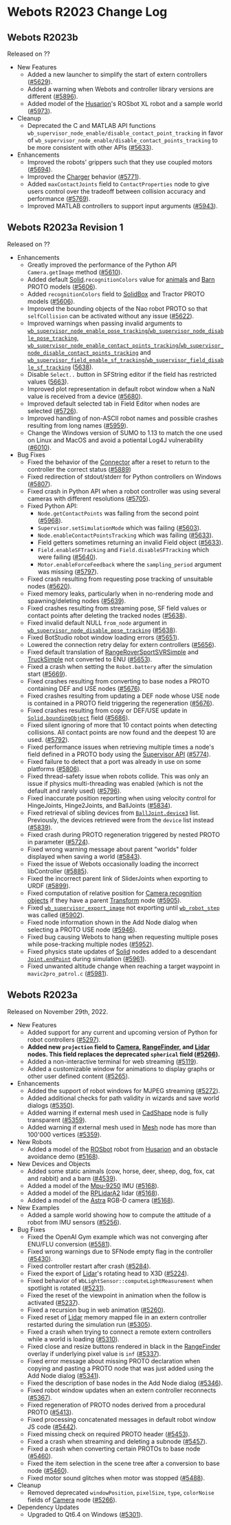 # Webots R2023 Change Log

## Webots R2023b
Released on ??
  - New Features
    - Added a new launcher to simplify the start of extern controllers ([#5629](https://github.com/cyberbotics/webots/pull/5629)).
    - Added a warning when Webots and controller library versions are different ([#5896](https://github.com/cyberbotics/webots/pull/5896)).
    - Added model of the [Husarion](https://husarion.com/)'s ROSbot XL robot and a sample world ([#5973](https://github.com/cyberbotics/webots/pull/5973)).
  - Cleanup
    - Deprecated the C and MATLAB API functions `wb_supervisor_node_enable/disable_contact_point_tracking` in favor of `wb_supervisor_node_enable/disable_contact_points_tracking` to be more consistent with other APIs ([#5633](https://github.com/cyberbotics/webots/pull/5633)).
  - Enhancements
    - Improved the robots' grippers such that they use coupled motors ([#5694](https://github.com/cyberbotics/webots/pull/5694)).
    - Improved the [Charger](charger.md) behavior ([#5771](https://github.com/cyberbotics/webots/pull/5771)).
    - Added `maxContactJoints` field to `ContactProperties` node to give users control over the tradeoff between collision accuracy and performance ([#5769](https://github.com/cyberbotics/webots/pull/5769)).
    - Improved MATLAB controllers to support input arguments ([#5943](https://github.com/cyberbotics/webots/pull/5943)).

## Webots R2023a Revision 1
Released on ??
  - Enhancements
    - Greatly improved the performance of the Python API `Camera.getImage` method ([#5610](https://github.com/cyberbotics/webots/pull/5610)).
    - Added default [Solid](solid.md).`recognitionColors` value for [animals](../guide/object-animals.md) and [Barn](../guide/object-buildings.md#barn) PROTO models ([#5606](https://github.com/cyberbotics/webots/pull/5606)).
    - Added `recognitionColors` field to [SolidBox](../guide/object-solids.md#solidbox) and Tractor PROTO models ([#5606](https://github.com/cyberbotics/webots/pull/5606)).
    - Improved the bounding objects of the Nao robot PROTO so that `selfCollision` can be activated without any issue ([#5622](https://github.com/cyberbotics/webots/pull/5622)).
    - Improved warnings when passing invalid arguments to [`wb_supervisor_node_enable_pose_tracking`/`wb_supervisor_node_disable_pose_tracking`](supervisor.md#wb_supervisor_node_enable_pose_tracking), [`wb_supervisor_node_enable_contact_points_tracking`/`wb_supervisor_node_disable_contact_points_tracking`](supervisor.md#wb_supervisor_node_enable_contact_points_tracking) and [`wb_supervisor_field_enable_sf_tracking`/`wb_supervisor_field_disable_sf_tracking`](supervisor.md#wb_supervisor_field_enable_sf_tracking) ([5638](https://github.com/cyberbotics/webots/pull/5638)).
    - Disable `Select..` button in SFString editor if the field has restricted values ([5663](https://github.com/cyberbotics/webots/pull/5663)).
    - Improved plot representation in default robot window when a NaN value is received from a device ([#5680](https://github.com/cyberbotics/webots/pull/5680)).
    - Improved default selected tab in Field Editor when nodes are selected ([#5726](https://github.com/cyberbotics/webots/pull/5726)).
    - Improved handling of non-ASCII robot names and possible crashes resulting from long names ([#5959](https://github.com/cyberbotics/webots/pull/5959)).
    - Change the Windows version of SUMO to 1.13 to match the one used on Linux and MacOS and avoid a potiental Log4J vulnerability ([#6010](https://github.com/cyberbotics/webots/pull/6010)).
  - Bug Fixes
    - Fixed the behavior of the [Connector](connector.md) after a reset to return to the controller the correct status ([#5889](https://github.com/cyberbotics/webots/pull/5889))
    - Fixed redirection of stdout/stderr for Python controllers on Windows ([#5807](https://github.com/cyberbotics/webots/pull/5807)).
    - Fixed crash in Python API when a robot controller was using several cameras with different resolutions ([#5705](https://github.com/cyberbotics/webots/pull/5705)).
    - Fixed Python API:
      - `Node.getContactPoints` was failing from the second point ([#5968](https://github.com/cyberbotics/webots/pull/5968)).
      - `Supervisor.setSimulationMode` which was failing ([#5603](https://github.com/cyberbotics/webots/pull/5603)).
      - `Node.enableContactPointsTracking` which was failing ([#5633](https://github.com/cyberbotics/webots/pull/5633)).
      - Field getters sometimes returning an invalid Field object ([#5633](https://github.com/cyberbotics/webots/pull/5633)).
      - `Field.enableSFTracking` and `Field.disableSFTracking` which were failing ([#5640](https://github.com/cyberbotics/webots/pull/5640)).
      - `Motor.enableForceFeedback` where the `sampling_period` argument was missing ([#5797](https://github.com/cyberbotics/webots/pull/5797)).
    - Fixed crash resulting from requesting pose tracking of unsuitable nodes ([#5620](https://github.com/cyberbotics/webots/pull/5620)).
    - Fixed memory leaks, particularly when in no-rendering mode and spawning/deleting nodes ([#5639](https://github.com/cyberbotics/webots/pull/5639)).
    - Fixed crashes resulting from streaming pose, SF field values or contact points after deleting the tracked nodes ([#5638](https://github.com/cyberbotics/webots/pull/5638)).
    - Fixed invalid default NULL `from_node` argument in [`wb_supervisor_node_disable_pose_tracking`](supervisor.md#wb_supervisor_node_disable_pose_tracking) ([#5638](https://github.com/cyberbotics/webots/pull/5638)).
    - Fixed BotStudio robot window loading errors ([#5651](https://github.com/cyberbotics/webots/pull/5651)).
    - Lowered the connection retry delay for extern controllers ([#5656](https://github.com/cyberbotics/webots/pull/5656)).
    - Fixed default translation of [RangeRoverSportSVRSimple](../automobile/vehicle-range-rover.md#rangeroversportsvrsimple) and [TruckSimple](../automobile/vehicle-generic.md#trucksimple) not converted to ENU ([#5653](https://github.com/cyberbotics/webots/pull/5653)).
    - Fixed a crash when setting the `Robot.battery` after the simulation start ([#5669](https://github.com/cyberbotics/webots/pull/5669)).
    - Fixed crashes resulting from converting to base nodes a PROTO containing DEF and USE nodes ([#5676](https://github.com/cyberbotics/webots/pull/5676)).
    - Fixed crashes resulting from updating a DEF node whose USE node is contained in a PROTO field triggering the regeneration ([#5676](https://github.com/cyberbotics/webots/pull/5676)).
    - Fixed crashes resulting from copy or DEF/USE update in [`Solid.boundingObject`](solid.md) field ([#5686](https://github.com/cyberbotics/webots/pull/5686)).
    - Fixed silent ignoring of more that 10 contact points when detecting collisions. All contact points are now found and the deepest 10 are used. ([#5792](https://github.com/cyberbotics/webots/pull/5792)).
    - Fixed performance issues when retrieving multiple times a node's field defined in a PROTO body using the [Supervisor API](supervisor.md) ([#5774](https://github.com/cyberbotics/webots/pull/5774)).
    - Fixed failure to detect that a port was already in use on some platforms ([#5806](https://github.com/cyberbotics/webots/pull/5806)).
    - Fixed thread-safety issue when robots collide. This was only an issue if physics multi-threading was enabled (which is not the default and rarely used) ([#5796](https://github.com/cyberbotics/webots/pull/5796)).
    - Fixed inaccurate position reporting when using velocity control for HingeJoints, Hinge2Joints, and BallJoints ([#5834](https://github.com/cyberbotics/webots/pull/5834)).
    - Fixed retrieval of sibling devices from [`BallJoint.device3`](balljoint.md) list. Previously, the devices retrieved were from the `device` list instead ([#5839](https://github.com/cyberbotics/webots/pull/5839)).
    - Fixed crash during PROTO regeneration triggered by nested PROTO in parameter ([#5724](https://github.com/cyberbotics/webots/pull/5724)).
    - Fixed wrong warning message about parent "worlds" folder displayed when saving a world ([#5843](https://github.com/cyberbotics/webots/pull/5843)).
    - Fixed the issue of Webots occasionally loading the incorrect libController ([#5885](https://github.com/cyberbotics/webots/pull/5885)).
    - Fixed the incorrect parent link of SliderJoints when exporting to URDF ([#5899](https://github.com/cyberbotics/webots/pull/5899)).
    - Fixed computation of relative position for [Camera recognition objects](camera.md#camera-recognition-object) if they have a parent [Transform](transform.md) node ([#5905](https://github.com/cyberbotics/webots/pull/5905)).
    - Fixed [`wb_supervisor_export_image`](supervisor.md#wb_supervisor_export_image) not exporting until [`wb_robot_step`](robot.md#wb_robot_step) was called ([#5902](https://github.com/cyberbotics/webots/pull/5902)).
    - Fixed node information shown in the Add Node dialog when selecting a PROTO USE node ([#5946](https://github.com/cyberbotics/webots/pull/5946)).
    - Fixed bug causing Webots to hang when requesting multiple poses while pose-tracking multiple nodes ([#5952](https://github.com/cyberbotics/webots/pull/5952)).
    - Fixed physics state updates of [Solid](solid.md) nodes added to a descendant [`Joint.endPoint`](joint.md) during simulation ([#5961](https://github.com/cyberbotics/webots/pull/5961)).
    - Fixed unwanted altitude change when reaching a target waypoint in `mavic2pro_patrol.c` ([#5981](https://github.com/cyberbotics/webots/pull/5981)).

## Webots R2023a
Released on November 29th, 2022.
  - New Features
    - Added support for any current and upcoming version of Python for robot controllers ([#5297](https://github.com/cyberbotics/webots/pull/5297)).
    - **Added new `projection` field to [Camera](camera.md), [RangeFinder](rangefinder.md), and [Lidar](lidar.md) nodes. This field replaces the deprecated `spherical` field ([#5266](https://github.com/cyberbotics/webots/pull/5266)).**
    - Added a non-interactive terminal for web streaming ([#5119](https://github.com/cyberbotics/webots/pull/5119)).
    - Added a customizable window for animations to display graphs or other user defined content ([#5265](https://github.com/cyberbotics/webots/pull/5265)).
  - Enhancements
    - Added the support of robot windows for MJPEG streaming ([#5272](https://github.com/cyberbotics/webots/pull/5272)).
    - Added additional checks for path validity in wizards and save world dialogs ([#5350](https://github.com/cyberbotics/webots/pull/5350)).
    - Added warning if external mesh used in [CadShape](cadshape.md) node is fully transparent ([#5359](https://github.com/cyberbotics/webots/pull/5359)).
    - Added warning if external mesh used in [Mesh](mesh.md) node has more than 100'000 vertices ([#5359](https://github.com/cyberbotics/webots/pull/5359)).
  - New Robots
    - Added a model of the [ROSbot](../guide/rosbot.md) robot from [Husarion](https://husarion.com/) and an obstacle avoidance demo ([#5168](https://github.com/cyberbotics/webots/pull/5168)).
  - New Devices and Objects
    - Added some static animals (cow, horse, deer, sheep, dog, fox, cat and rabbit) and a barn ([#4539](https://github.com/cyberbotics/webots/pull/4539)).
    - Added a model of the [Mpu-9250](../guide/imu-sensors.md#mpu-9250) IMU ([#5168](https://github.com/cyberbotics/webots/pull/5168)).
    - Added a model of the [RPLidarA2](../guide/lidar-sensors.md#slamtec-rplidar-a2) lidar ([#5168](https://github.com/cyberbotics/webots/pull/5168)).
    - Added a model of the [Astra](../guide/range-finder-sensors.md#orbbec-astra) RGB-D camera ([#5168](https://github.com/cyberbotics/webots/pull/5168)).
  - New Examples
    - Added a sample world showing how to compute the attitude of a robot from IMU sensors ([#5256](https://github.com/cyberbotics/webots/pull/5256)).
  - Bug Fixes
    - Fixed the OpenAI Gym example which was not converging after ENU/FLU conversion ([#5581](https://github.com/cyberbotics/webots/pull/5581)).
    - Fixed wrong warnings due to SFNode empty flag in the controller ([#5430](https://github.com/cyberbotics/webots/pull/5430)).
    - Fixed controller restart after crash ([#5284](https://github.com/cyberbotics/webots/pull/5284)).
    - Fixed the export of [Lidar](lidar.md)'s rotating head to X3D ([#5224](https://github.com/cyberbotics/webots/pull/5224)).
    - Fixed behavior of `WbLightSensor::computeLightMeasurement` when spotlight is rotated ([#5231](https://github.com/cyberbotics/webots/pull/5231)).
    - Fixed the reset of the viewpoint in animation when the follow is activated ([#5237](https://github.com/cyberbotics/webots/pull/5237)).
    - Fixed a recursion bug in web animation ([#5260](https://github.com/cyberbotics/webots/pull/5260)).
    - Fixed reset of [Lidar](lidar.md) memory mapped file in an extern controller restarted during the simulation run ([#5305](https://github.com/cyberbotics/webots/pull/5305)).
    - Fixed a crash when trying to connect a remote extern controllers while a world is loading ([#5310](https://github.com/cyberbotics/webots/pull/5310)).
    - Fixed close and resize buttons rendered in black in the [RangeFinder](rangefinder.md) overlay if underlying pixel value is `inf` ([#5337](https://github.com/cyberbotics/webots/pull/5337)).
    - Fixed error message about missing PROTO declaration when copying and pasting a PROTO node that was just added using the Add Node dialog ([#5341](https://github.com/cyberbotics/webots/pull/5341)).
    - Fixed the description of base nodes in the Add Node dialog ([#5346](https://github.com/cyberbotics/webots/pull/5346)).
    - Fixed robot window updates when an extern controller reconnects ([#5367](https://github.com/cyberbotics/webots/pull/5367)).
    - Fixed regeneration of PROTO nodes derived from a procedural PROTO ([#5413](https://github.com/cyberbotics/webots/pull/5413)).
    - Fixed processing concatenated messages in default robot window JS code ([#5442](https://github.com/cyberbotics/webots/pull/5442)).
    - Fixed missing check on required PROTO header ([#5453](https://github.com/cyberbotics/webots/pull/5453)).
    - Fixed a crash when streaming and deleting a subnode ([#5457](https://github.com/cyberbotics/webots/pull/5457)).
    - Fixed a crash when converting certain PROTOs to base node ([#5460](https://github.com/cyberbotics/webots/pull/5460)).
    - Fixed the item selection in the scene tree after a conversion to base node ([#5460](https://github.com/cyberbotics/webots/pull/5460)).
    - Fixed motor sound glitches when motor was stopped ([#5488](https://github.com/cyberbotics/webots/pull/5488)).
  - Cleanup
    - Removed deprecated `windowPosition`, `pixelSize`, `type`, `colorNoise` fields of [Camera](camera.md) node ([#5266](https://github.com/cyberbotics/webots/pull/5266)).
  - Dependency Updates
    - Upgraded to Qt6.4 on Windows ([#5301](https://github.com/cyberbotics/webots/pull/5301)).
